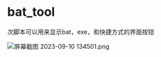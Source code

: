 # bat_tool
次脚本可以用来显示bat，exe，和快捷方式的界面按钮

<img src="https://x.imgs.ovh/x/2023/09/10/64fd57e5b083f.png" alt="屏幕截图 2023-09-10 134501.png" title="屏幕截图 2023-09-10 134501.png" />
